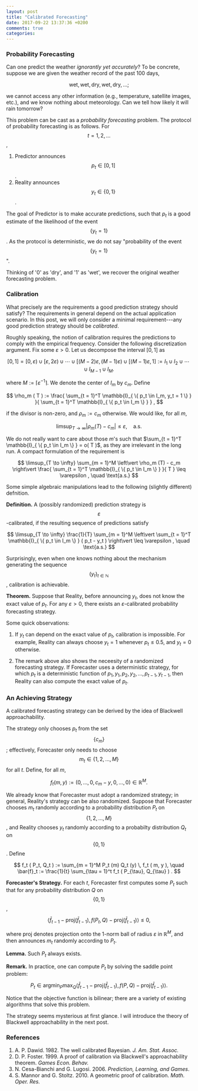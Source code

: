 ```yaml
---
layout: post
title: "Calibrated Forecasting"
date: 2017-09-22 13:37:36 +0200
comments: true
categories: 
---
```


### Probability Forecasting

Can one predict the weather *ignorantly yet accurately*? 
To be concrete, suppose we are given the weather record of the past 100 days, 

$$
\text{wet}, \text{wet}, \text{dry}, \text{wet}, \text{dry}, \ldots; 
$$

we cannot access any other information (e.g., temperature, satellite images, etc.), and we know nothing about meteorology. 
Can we tell how likely it will rain tomorrow? 

This problem can be cast as a *probability forecasting* problem.
The protocol of probability forecasting is as follows. 
For $$t = 1, 2, \ldots$$, 

1. Predictor announces $$p_t \in [ 0, 1 ]$$. 
2. Reality announces $$y_t \in \{ 0, 1 \}$$.

The goal of Predictor is to make accurate predictions, such that $p_t$ is a good estimate of the likelihood of the event $$\{ y_t = 1 \}$$. 
As the protocol is deterministic, we do not say "probability of the event $$\{ y_t = 1 \}$$".

Thinking of '$0$' as 'dry', and '$1$' as 'wet', we recover the original weather forecasting problem.

### Calibration

What precisely are the requirements a good prediction strategy should satisfy? 
The requirements in general depend on the actual application scenario. 
In this post, we will only consider a minimal requirement---any good prediction strategy should be *calibrated*.

Roughly speaking, the notion of calibration requires the predictions to comply with the empirical frequency. 
Consider the following discretization argument. 
Fix some $\varepsilon > 0$. 
Let us decompose the interval $[ 0, 1 ]$ as 

$$
[ 0, 1 ] = \left[ 0, \varepsilon \right) \cup \left[ \varepsilon, 2 \varepsilon \right) \cup \cdots \cup \left[ (M - 2) \varepsilon, (M - 1) \varepsilon \right) \cup \left[ ( M - 1 ) \varepsilon, 1 \right] := I_1 \cup I_2 \cup \cdots \cup I_{M - 1} \cup I_M . 
$$

where $M := \lceil \varepsilon^{-1} \rceil$. 
We denote the center of $I_m$ by $c_m$.
Define

$$
\rho_m ( T ) := \frac{ \sum_{t = 1}^T \mathbb{I}_{ \{ p_t \in I_m, y_t = 1 \} } }{ \sum_{t = 1}^T \mathbb{I}_{ \{ p_t \in I_m \} } } , 
$$

if the divisor is non-zero, and $\rho_m := c_m$ otherwise. 
We would like, for all $m$, 

$$
\limsup_{T \to \infty} \left\vert \rho_m (T) - c_m \right\vert \leq \varepsilon, \quad \text{a.s.}
$$

We do not really want to care about those $m$'s such that $\sum_{t = 1}^T \mathbb{I}_{ \{ p_t \in I_m \} } = o( T )$, as they are irrelevant in the long run. 
A compact formulation of the requirement is

$$
\limsup_{T \to \infty} \sum_{m = 1}^M \left\vert \rho_m (T) - c_m \right\vert \frac{ \sum_{t = 1}^T \mathbb{I}_{ \{ p_t \in I_m \} } }{ T } \leq \varepsilon , \quad \text{a.s.}
$$

Some simple algebraic manipulations lead to the following (slightly different) defnition.

**Definition.** A (possibly randomized) prediction strategy is $$\varepsilon$$-calibrated, if the resulting sequence of predictions satisfy

$$
\limsup_{T \to \infty} \frac{1}{T} \sum_{m = 1}^M \left\vert \sum_{t = 1}^T \mathbb{I}_{ \{ p_t \in I_m \} } ( p_t - y_t ) \right\vert \leq \varepsilon , \quad \text{a.s.} 
$$

Surprisingly, even when one knows nothing about the mechanism generating the sequence $$( y_t )_{t \in \mathbb{N}}$$, calibration is achievable.

**Theorem.** Suppose that Reality, before announcing $y_t$, does not know the exact value of $p_t$. 
For any $\varepsilon > 0$, there exists an $\varepsilon$-calibrated probability forecasting strategy. 

Some quick observations: 

1. If $y_t$ can depend on the exact value of $p_t$, calibration is impossible.
For example, Reality can always choose $y_t = 1$ whenever $p_t \leq 0.5$, and $y_t = 0$ otherwise. 

2. The remark above also shows the neceesity of a randomized forecasting strategy.
If Forecaster uses a deterministic strategy, for which $p_t$ is a deterministic function of $p_1, y_1, p_2, y_2, \ldots, p_{t - 1}, y_{t - 1}$, then Reality can also compute the exact value of $p_t$. 

### An Achieving Strategy

A calibrated forecasting strategy can be derived by the idea of Blackwell approachability. 

The strategy only chooses $p_t$ from the set $$\{ c_m \}$$; effectively, Forecaster only needs to choose $$m_t \in \{ 1, 2, \ldots, M \}$$ for all $t$. 
Define, for all $m$, 

$$
f_t ( m, y ) := ( 0, \ldots, 0, c_m - y, 0, \ldots, 0 ) \in \mathbb{R}^M . 
$$

We already know that Forecaster must adopt a randomized strategy; in general, Reality's strategy can be also randomized. 
Suppose that Forecaster chooses $m_t$ randomly according to a probability distribution $P_t$ on $$\{ 1, 2, \ldots, M \}$$, and Reality chooses $y_t$ randomly according to a probabilty distribution $Q_t$ on $$\{ 0, 1 \}$$. 
Define

$$
f_t ( P_t, Q_t ) := \sum_{m = 1}^M P_t (m) Q_t (y) \, f_t ( m, y ), \quad \bar{f}_t := \frac{1}{t} \sum_{\tau = 1}^t f_t ( P_{\tau}, Q_{\tau} ) . 
$$

**Forecaster's Strategy.** For each $t$, Forecaster first computes some $P_t$ such that for any probability distribution $Q$ on $$\{ 0, 1 \}$$, 

$$
\left\langle \bar{f}_{t - 1} - \mathrm{proj} ( \bar{f}_{t - 1} ), f ( P_t, Q ) - \mathrm{proj} ( \bar{f}_{t - 1} ) \right\rangle \leq 0 , 
$$

where $\mathrm{proj}$ denotes projection onto the $1$-norm ball of radius $\varepsilon$ in $\mathbb{R}^M$, and then announces $m_t$ randomly according to $P_t$. 

**Lemma.** Such $P_t$ always exists.

**Remark.** In practice, one can compute $P_t$ by solving the saddle point problem: 

$$
P_t \in \mathrm{argmin}_P \mathrm{max}_Q \left\langle \bar{f}_{t - 1} - \mathrm{proj} ( \bar{f}_{t - 1} ), f ( P, Q ) - \mathrm{proj} ( \bar{f}_{t - 1} ) \right\rangle . 
$$

Notice that the objective function is bilinear; there are a variety of existing algorithms that solve this problem.

The strategy seems mysterious at first glance. 
I will introduce the theory of Blackwell approachability in the next post. 

### References 

1. A. P. Dawid. 1982. The well calibrated Bayesian. *J. Am. Stat. Assoc.*
2. D. P. Foster. 1999. A proof of calibration via Blackwell's approachability theorem. *Games Econ. Behav.*
3. N. Cesa-Bianchi and G. Lugosi. 2006. *Prediction, Learning, and Games*.
4. S. Mannor and G. Stoltz. 2010. A geometric proof of calibration. *Math. Oper. Res.*
